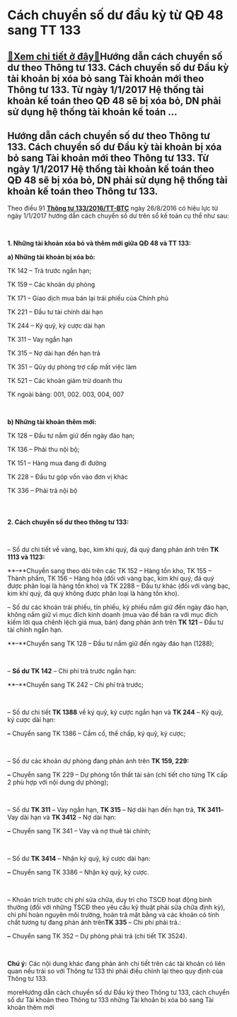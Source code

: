 Cách chuyển số dư đầu kỳ từ QĐ 48 sang TT 133
=============================================

[:gift:Xem chi tiết ở đây:gift:](https://hddtvn.com/cach-chuyen-so-du-dau-ky-tu-qd-48-sang-tt-133/)Hướng dẫn cách chuyển số dư theo Thông tư 133. Cách chuyển số dư Đầu kỳ tài khoản bị xóa bỏ sang Tài khoản mới theo Thông tư 133. Từ ngày 1/1/2017 Hệ thống tài khoản kế toán theo QĐ 48 sẽ bị xóa bỏ, DN phải sử dụng hệ thống tài khoản kế toán …
---------------------------------------------------------------------------------------------------------------------------------------------------------------------------------------------------------------------------------------------------



Hướng dẫn cách chuyển số dư theo Thông tư 133. Cách chuyển số dư Đầu kỳ tài khoản bị xóa bỏ sang Tài khoản mới theo Thông tư 133. Từ ngày 1/1/2017 Hệ thống tài khoản kế toán theo QĐ 48 sẽ bị xóa bỏ, DN phải sử dụng hệ thống tài khoản kế toán theo Thông tư 133.
----------------------------------------------------------------------------------------------------------------------------------------------------------------------------------------------------------------------------------------------------------------------


Theo điều 91 **[Thông tư 133/2016/TT-BTC](# "Thong tu 133")** ngày 26/8/2016 có hiệu lực từ ngày 1/1/2017 hướng dẫn cách chuyển số dư trên sổ kế toán cụ thể như sau:  

   

**1. Những tài khoản xóa bỏ và thêm mới giữa QĐ 48 và TT 133:**  

**a) Những tài khoản bị xóa bỏ:**  

TK 142 – Trả trước ngắn hạn;  

TK 159 – Các khoản dự phòng  

TK 171 – Giao dịch mua bán lại trái phiếu của Chính phủ  

TK 221 – Đầu tư tài chính dài hạn  

TK 244 – Ký quỹ, ký cược dài hạn  

TK 311 – Vay ngắn hạn  

TK 315 – Nợ dài hạn đến hạn trả  

TK 351 – Qũy dự phòng trợ cấp mất việc làm  

TK 521 – Các khoản giảm trừ doanh thu  

TK ngoài bảng: 001, 002. 003, 004, 007  

   

**b) Những tài khoản thêm mới:**  

TK 128 – Đầu tư nắm giữ đến ngày đáo hạn;  

TK 136 – Phải thu nội bộ;  

TK 151 – Hàng mua đang đi đường  

TK 228 – Đầu tư góp vốn vào đơn vị khác  

TK 336 – Phải trả nội bộ  

 


### 
**2. Cách chuyển số dư theo thông tư 133:**


   

– Số dư chi tiết về vàng, bạc, kim khí quý, đá quý đang phản ánh trên **TK 1113 và 1123:**






**–**Chuyển sang theo dõi trên các TK 152 – Hàng tồn kho, TK 155 – Thành phẩm, TK 156 – Hàng hóa (đối với vàng bạc, kim khí quý, đá quý được phân loại là hàng tồn kho) và TK 2288 – Đầu tư khác (đối với vàng bạc, kim khí quý, đá quý không được phân loại là hàng tồn kho).




– Số dư các khoản trái phiếu, tín phiếu, kỳ phiếu nắm giữ đến ngày đáo hạn, không nắm giữ vì mục đích kinh doanh (mua vào để bán ra với mục đích kiếm lời qua chênh lệch giá mua, bán) đang phản ánh trên **TK 121** – Đầu tư tài chính ngắn hạn.






**–**Chuyển sang TK 128 – Đầu tư nắm giữ đến ngày đáo hạn (1288);



   

– **Số dư TK 142** – Chi phí trả trước ngắn hạn:






**–**Chuyển sang TK 242 – Chi phí trả trước;



   

– Số dư chi tiết **TK 1388** về ký quỹ, ký cược ngắn hạn và **TK 244** – Ký quỹ, ký cược dài hạn:






**–** Chuyển sang TK 1386 – Cầm cố, thế chấp, ký quỹ, ký cược;



   

– Số dư các khoản dự phòng đang phản ánh trên **TK 159, 229:**






**–** Chuyển sang TK 229 – Dự phòng tổn thất tài sản (chi tiết cho từng TK cấp 2 phù hợp với nội dung dự phòng);



   

– Số dư **TK 311** – Vay ngắn hạn, **TK 315** – Nợ dài hạn đến hạn trả, **TK 3411**– Vay dài hạn và **TK 3412** – Nợ dài hạn:






**–** Chuyển sang TK 341 – Vay và nợ thuê tài chính;



   

– Số dư **TK 3414** – Nhận ký quỹ, ký cược dài hạn:






**–** Chuyển sang TK 3386 – Nhận ký quỹ, ký cược.



   

– Khoản trích trước chi phí sửa chữa, duy trì cho TSCĐ hoạt động bình thường (đối với những TSCĐ theo yêu cầu kỹ thuật phải sửa chữa định kỳ), chi phí hoàn nguyên môi trường, hoàn trả mặt bằng và các khoản có tính chất tương tự đang phản ánh trên**TK 335** – Chi phí phải trả.:






**–** Chuyển sang TK 352 – Dự phòng phải trả (chi tiết TK 3524).



   

**Chú ý:** Các nội dung khác đang phản ánh chi tiết trên các tài khoản có liên quan nếu trái so với Thông tư 133 thì phải điều chỉnh lại theo quy định của Thông tư 133.






moreHướng dẫn cách chuyển số dư Đầu kỳ theo Thông tư 133, cách chuyển số dư Tài khoản theo Thông tư 133 những Tài khoản bị xóa bỏ sang Tài khoản thêm mới

